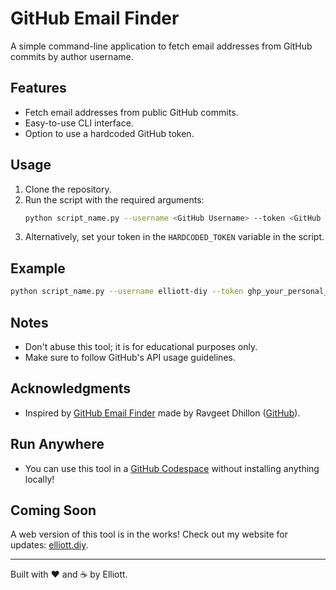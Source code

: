 # GitHub Email Finder

A simple command-line application to fetch email addresses from GitHub commits by author username. 

## Features
- Fetch email addresses from public GitHub commits.
- Easy-to-use CLI interface.
- Option to use a hardcoded GitHub token.

## Usage
1. Clone the repository.
2. Run the script with the required arguments:
   ```bash
   python script_name.py --username <GitHub Username> --token <GitHub Token>
   ```
3. Alternatively, set your token in the `HARDCODED_TOKEN` variable in the script.

## Example
```bash
python script_name.py --username elliott-diy --token ghp_your_personal_token
```

## Notes
- Don't abuse this tool; it is for educational purposes only.
- Make sure to follow GitHub's API usage guidelines.

## Acknowledgments
- Inspired by [GitHub Email Finder](https://github-email-finder.netlify.app/) made by Ravgeet Dhillon ([GitHub](https://github.com/ravgeetdhillon)).

## Run Anywhere
- You can use this tool in a [GitHub Codespace](https://github.com/features/codespaces) without installing anything locally!

## Coming Soon
A web version of this tool is in the works! Check out my website for updates: [elliott.diy](https://elliott.diy).

---
Built with ❤️ and ☕ by Elliott. 

